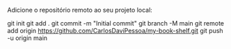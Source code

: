 Adicione o repositório remoto ao seu projeto local:


git init
git add .
git commit -m "Initial commit"
git branch -M main
git remote add origin https://github.com/CarlosDaviPessoa/my-book-shelf.git
git push -u origin main



